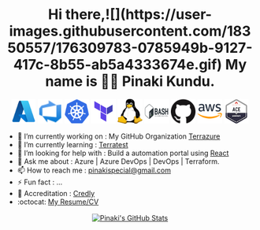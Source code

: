<h1 align="center"> Hi there,![](https://user-images.githubusercontent.com/18350557/176309783-0785949b-9127-417c-8b55-ab5a4333674e.gif) My name is 👨‍💻 Pinaki Kundu. </h1>

<!--
**PinakiKundu/PinakiKundu** is a ✨ _special_ ✨ repository because its `README.md` (this file) appears on your GitHub profile.
-->

<p align="center">
<img src="https://github.com/pinakikundu/pinakikundu/blob/main/Logos/azure.png" alt="Azure" width="50" height="50"/>
<img src="https://github.com/pinakikundu/pinakikundu/blob/main/Logos/azure-devops.svg" alt="Azure DevOps" width="50" height="50"/>
<img src="https://github.com/pinakikundu/pinakikundu/blob/main/Logos/kubernetes.svg" alt="Kubernetes" width="50" height="50"/>
<img src="https://github.com/pinakikundu/pinakikundu/blob/main/Logos/terraform.png" alt="Terraform" width="50" height="50"/>
<img src="https://github.com/pinakikundu/pinakikundu/blob/main/Logos/linux.svg" alt="Linux" width="50" height="50"/>
<img src="https://github.com/pinakikundu/pinakikundu/blob/main/Logos/bash.svg" alt="Bash" width="50" height="50"/>
<img src="https://github.com/pinakikundu/pinakikundu/blob/main/Logos/github.png" alt="GitHub" width="50" height="50"/> 
<img src="https://github.com/pinakikundu/pinakikundu/blob/main/Logos/aws.png" alt="AWS" width="50" height="50"/>
<img src="https://github.com/pinakikundu/pinakikundu/blob/main/Logos/ace.png" alt="Aviatrix" width="50" height="50"/>
</p>

- 🔭 I’m currently working on : My GitHub Organization [Terrazure](https://github.com/Terrazure)
- 🌱 I’m currently learning : [Terratest](https://terratest.gruntwork.io/docs/#getting-started) 
- 🤔 I’m looking for help with : Build a automation portal using [React](https://reactjs.org/)
- 💬 Ask me about : Azure | Azure DevOps | DevOps | Terraform.
- 📫 How to reach me : pinakispecial@gmail.com
- ⚡ Fun fact : ...
- 🥇 Accreditation : [Credly](https://www.credly.com/users/pinakikundu)
- :octocat: [My Resume/CV](https://github.com/PinakiKundu/PinakiKUndu/blob/master/pinaki_resume.pdf)

<p align="center"> 
<a href="https://github.com/PinakiKundu/PinakiKundu">
<img align="center" src="https://github-readme-stats.vercel.app/api?username=PinakiKundu&show_icons=true&line_height=27&count_private=true&title_color=ffffff&text_color=c9cacc&icon_color=2bbc8a&bg_color=1d1f21" alt="Pinaki's GitHub Stats" />
</a>  
</p>
